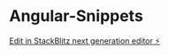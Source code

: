# Angular-Snippets

[Edit in StackBlitz next generation editor ⚡️](https://stackblitz.com/~/github.com/bmrahul/Angular-Snippets)